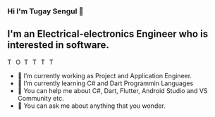 ### Hi I'm Tugay Sengul 👋
 ## I'm an Electrical-electronics Engineer who is interested in software. 
 
   <a href="https://twitter.com/Tgysngll">
   <img align="left" alt="Tugay Sengul's Twitter" width="16px" src="https://cdn.jsdelivr.net/npm/simple-icons@v3/icons/twitter.svg" />
   </a>
   <a href="https://www.linkedin.com/in/tgysngl">
   <img align="left" alt="Ohidur Rahman Bappy's Linkdein" width="16px" src="https://cdn.jsdelivr.net/npm/simple-icons@v3/icons/linkedin.svg" />
   </a>
   <a href="https://github.com/Tgsngl">
   <img align="left" alt="Tugay Sengul's Github" width="16px" src="https://cdn.jsdelivr.net/npm/simple-icons@v3/icons/github.svg" />
   </a>
   <a href="https://www.instagram.com/tgysngl">
   <img align="left" alt="Tugay Sengul's Instagram" width="16px" src="https://cdn.jsdelivr.net/npm/simple-icons@v3/icons/instagram.svg" />
   </a>
   <a href="https://www.facebook.com/Thend3/">
   <img align="left" alt="Tugay Sengul's Facebook" width="16px" src="https://cdn.jsdelivr.net/npm/simple-icons@v3/icons/facebook.svg" />
   </a>
   <a href="tgysngll@gmail.com">
   <img align="left" alt="Tugay Sengul's Facebook" width="16px" src="https://cdn.jsdelivr.net/npm/simple-icons@3.13.0/icons/mail-dot-ru.svg" />
   </a>
   <br/>
   

- 🔭 I’m currently working as Project and Application Engineer.
- 🌱 I’m currently learning C# and Dart Programmin Languages
- 🤔  You can help me about C#, Dart, Flutter, Android Studio and VS Community etc.
- 💬 You can ask me about anything that you wonder.


 





